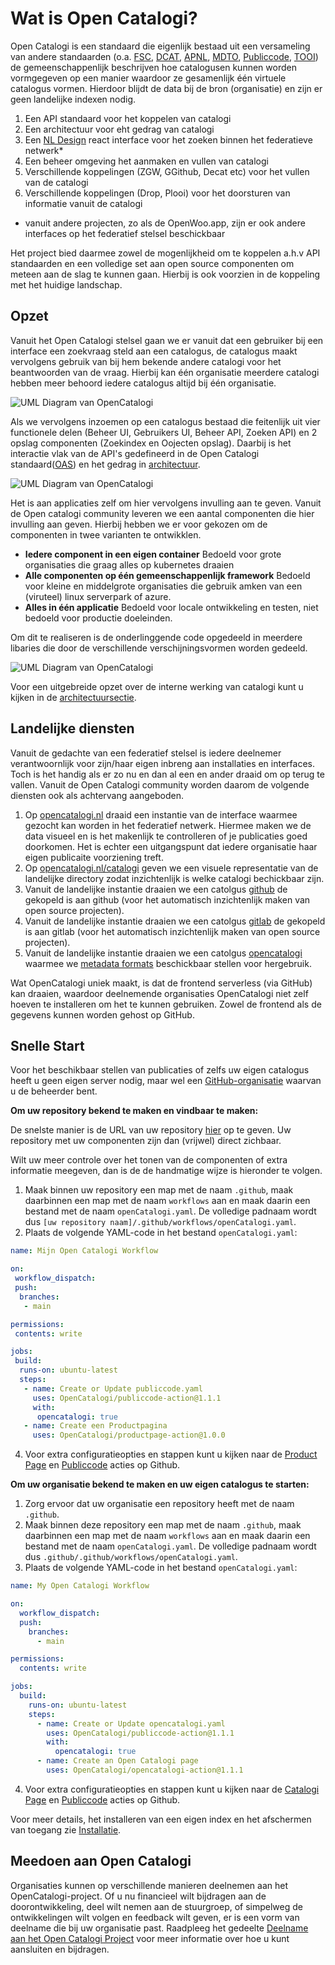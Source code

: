 # Wat is Open Catalogi?
Open Catalogi is een standaard die eigenlijk bestaad uit een versameling van andere standaarden (o.a. [FSC](), [DCAT](), [APNL](), [MDTO](), [Publiccode](), [TOOI]()) de gemeenschappenlijk beschrijven hoe catalogusen kunnen worden vormgegeven op een manier waardoor ze gesamenlijk één virtuele catalogus vormen. Hierdoor blijdt de data bij de bron (organisatie) en zijn er geen landelijke indexen nodig. 

1. Een API standaard voor het koppelen van catalogi
2. Een architectuur voor eht gedrag van catalogi
3. Een [NL Design]() react interface voor het zoeken binnen het federatieve netwerk*
4. Een beheer omgeving het aanmaken en vullen van catalogi
5. Verschillende koppelingen (ZGW, GGithub, Decat etc) voor het vullen van de catalogi
6. Verschillende koppelingen (Drop, Plooi) voor het doorsturen van informatie vanuit de catalogi

* vanuit andere projecten, zo als de OpenWoo.app, zijn er ook andere interfaces op het federatief stelsel beschickbaar

Het project bied daarmee zowel de mogenlijkheid om te koppelen a.h.v API standaarden en een volledige set aan open source componenten om meteen aan de slag te kunnen gaan. Hierbij is ook voorzien in de koppeling met het huidige landschap. 

## Opzet
Vanuit het Open Catalogi stelsel gaan we er vanuit dat een gebruiker bij een interface een zoekvraag steld aan een catalogus, de catalogus maakt vervolgens gebruik van bij hem bekende andere catalogi voor het beantwoorden van de vraag. Hierbij kan één organisatie meerdere catalogi hebben meer behoord iedere catalogus altijd bij één organisatie.

![UML Diagram van OpenCatalogi](https://raw.githubusercontent.com/OpenCatalogi/.github/main/docs/handleidingen/components_simple.svg "UML Diagram van OpenCatalogi")

Als we vervolgens inzoemen op een catalogus bestaad die feitenlijk uit vier functionele delen (Beheer UI, Gebruikers UI, Beheer API, Zoeken API) en 2 opslag componenten (Zoekindex en Oojecten opslag). Daarbij is het interactie vlak van de API's gedefineerd in de Open Catalogi standaard([OAS]()) en het gedrag in [architectuur]().

![UML Diagram van OpenCatalogi](https://raw.githubusercontent.com/OpenCatalogi/.github/main/docs/handleidingen/components_matrix.svg "UML Diagram van OpenCatalogi")

Het is aan applicaties zelf om hier vervolgens invulling aan te geven. Vanuit de Open catalogi community leveren we een aantal componenten die hier invulling aan geven. Hierbij hebben we er voor gekozen om de componenten in twee varianten te ontwikklen. 

- **Iedere component in een eigen container** Bedoeld voor grote organisaties die graag alles op kubernetes draaien
- **Alle componenten op één gemeenschappenlijk framework** Bedoeld voor kleine en middelgrote organisaties die gebruik amken van een (viruteel) linux serverpark of azure.
- **Alles in één applicatie** Bedoeld voor locale ontwikkeling en testen, niet bedoeld voor productie doeleinden. 

Om dit te realiseren is de onderlinggende code opgedeeld in meerdere libaries die door de verschillende verschijningsvormen worden gedeeld.

![UML Diagram van OpenCatalogi](https://raw.githubusercontent.com/OpenCatalogi/.github/main/docs/handleidingen/components.svg "UML Diagram van OpenCatalogi")

Voor een uitgebreide opzet over de interne werking van catalogi kunt u kijken in de [architectuursectie](/docs/handleidingen/Architectuur.md). 

## Landelijke diensten
Vanuit de gedachte van een federatief stelsel is iedere deelnemer verantwoornlijk voor zijn/haar eigen inbreng aan installaties en interfaces. Toch is het handig als er zo nu en dan al een en ander draaid om op terug te vallen. Vanuit de Open Catalogi community worden daarom de volgende diensten ook als achtervang aangeboden.

1. Op [opencatalogi.nl]() draaid een instantie van de interface waarmee gezocht kan worden in het federatief netwerk. Hiermee maken we de data visueel en is het makenlijk te controlleren of je publicaties goed doorkomen. Het is echter een uitgangspunt dat iedere organisatie haar eigen publicaite voorziening treft.
2. Op [opencatalogi.nl/catalogi]() geven we een visuele representatie van de landelijke directory zodat inzichtenlijk is welke catalogi bechickbaar zijn.
3. Vanuit de landelijke instantie draaien we een catolgus [github]() de gekopeld is aan github (voor het automatisch inzichtenlijk maken van open source projecten).
4. Vanuit de landelijke instantie draaien we een catolgus [gitlab]() de gekopeld is aan gitlab (voor het automatisch inzichtenlijk maken van open source projecten).
4. Vanuit de landelijke instantie draaien we een catolgus [opencatalogi]() waarmee we [metadata formats]() beschickbaar stellen voor hergebruik.


Wat OpenCatalogi uniek maakt, is dat de frontend serverless (via GitHub) kan draaien, waardoor deelnemende organisaties OpenCatalogi niet zelf hoeven te installeren om het te kunnen gebruiken. Zowel de frontend als de gegevens kunnen worden gehost op GitHub.

## Snelle Start





Voor het beschikbaar stellen van publicaties of zelfs uw eigen catalogus heeft u geen eigen server nodig, maar wel een [GitHub-organisatie](https://docs.github.com/en/organizations/collaborating-with-groups-in-organizations/creating-a-new-organization-from-scratch) waarvan u de beheerder bent.

**Om uw repository bekend te maken en vindbaar te maken:**

De snelste manier is de URL van uw repository [hier](https://opencatalogi.nl/documentation/usage/) op te geven. Uw repository met uw componenten zijn dan (vrijwel) direct zichbaar.

Wilt uw meer controle over het tonen van de componenten of extra informatie meegeven, dan is de de handmatige wijze is hieronder te volgen.

1. Maak binnen uw repository een map met de naam `.github`, maak daarbinnen een map met de naam `workflows` aan en maak daarin een bestand met de naam `openCatalogi.yaml`. De volledige padnaam wordt dus `[uw repository naam]/.github/workflows/openCatalogi.yaml`.
3. Plaats de volgende YAML-code in het bestand `openCatalogi.yaml`:

```yaml
name: Mijn Open Catalogi Workflow

on:
 workflow_dispatch:
 push:
  branches:
   - main

permissions:
 contents: write

jobs:
 build:
  runs-on: ubuntu-latest
  steps:
   - name: Create or Update publiccode.yaml
     uses: OpenCatalogi/publiccode-action@1.1.1
     with:
      opencatalogi: true
   - name: Create een Productpagina
     uses: OpenCatalogi/productpage-action@1.0.0
````

4. Voor extra configuratieopties en stappen kunt u kijken naar de [Product Page](https://github.com/marketplace/actions/create-an-product-page) en [Publiccode](https://github.com/marketplace/actions/create-or-update-publiccode-yaml) acties op Github.

**Om uw organisatie bekend te maken en uw eigen catalogus te starten:**

1. Zorg ervoor dat uw organisatie een repository heeft met de naam `.github`.
2. Maak binnen deze repository een map met de naam `.github`, maak daarbinnen een map met de naam `workflows` aan en maak daarin een bestand met de naam `openCatalogi.yaml`. De volledige padnaam wordt dus `.github/.github/workflows/openCatalogi.yaml`.
3. Plaats de volgende YAML-code in het bestand `openCatalogi.yaml`:

````yaml
name: My Open Catalogi Workflow

on:
  workflow_dispatch:
  push:
    branches:
      - main

permissions:
  contents: write

jobs:
  build:
    runs-on: ubuntu-latest
    steps:              
      - name: Create or Update opencatalogi.yaml
        uses: OpenCatalogi/publiccode-action@1.1.1
        with:
          opencatalogi: true
      - name: Create an Open Catalogi page
        uses: OpenCatalogi/opencatalogi-action@1.1.1
````

4. Voor extra configuratieopties en stappen kunt u kijken naar de [Catalogi Page](https://github.com/marketplace/actions/create-an-open-catalogi-page) en [Publiccode](https://github.com/marketplace/actions/create-or-update-publiccode-yaml) acties op Github.

Voor meer details, het installeren van een eigen index en het afschermen van toegang zie [Installatie](/docs/handleidingen/Installatie.md).

## Meedoen aan Open Catalogi

Organisaties kunnen op verschillende manieren deelnemen aan het OpenCatalogi-project. Of u nu financieel wilt bijdragen aan de doorontwikkeling, deel wilt nemen aan de stuurgroep, of simpelweg de ontwikkelingen wilt volgen en feedback wilt geven, er is een vorm van deelname die bij uw organisatie past. Raadpleeg het gedeelte [Deelname aan het Open Catalogi Project](/docs/GOVERNANCE.md)
 voor meer informatie over hoe u kunt aansluiten en bijdragen.
